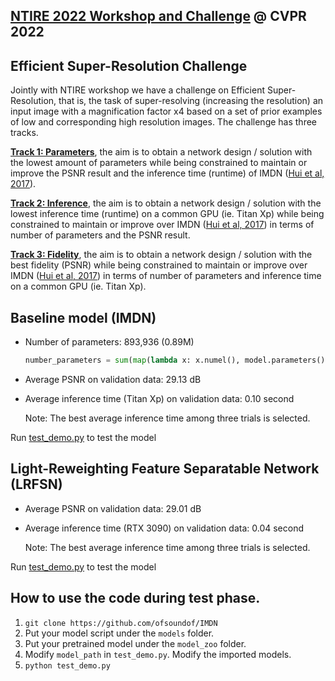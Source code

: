 ## [NTIRE 2022 Workshop and Challenge](https://data.vision.ee.ethz.ch/cvl/ntire22/) @ CVPR 2022
## Efficient Super-Resolution Challenge


Jointly with NTIRE workshop we have a challenge on Efficient Super-Resolution, that is, the task of super-resolving (increasing the resolution) an input image with a magnification factor x4 based on a set of prior examples of low and corresponding high resolution images. The challenge has three tracks.

**[Track 1: Parameters](https://competitions.codalab.org/competitions/20167)**, the aim is to obtain a network design / solution with the lowest amount of parameters while being constrained to maintain or improve the PSNR result and the inference time (runtime) of IMDN ([Hui et al, 2017](https://arxiv.org/abs/1909.11856)).

**[Track 2: Inference](https://competitions.codalab.org/competitions/20168)**, the aim is to obtain a network design / solution with the lowest inference time (runtime) on a common GPU (ie. Titan Xp) while being constrained to maintain or improve over IMDN ([Hui et al, 2017](https://arxiv.org/abs/1909.11856)) in terms of number of parameters and the PSNR result.

**[Track 3: Fidelity](https://competitions.codalab.org/competitions/20169)**, the aim is to obtain a network design / solution with the best fidelity (PSNR) while being constrained to maintain or improve over IMDN ([Hui et al, 2017](https://arxiv.org/abs/1909.11856)) in terms of number of parameters and inference time on a common GPU (ie. Titan Xp).

## Baseline model (IMDN)

* Number of parameters: 893,936 (0.89M)

    ```python
    number_parameters = sum(map(lambda x: x.numel(), model.parameters()))
    ```

* Average PSNR on validation data: 29.13 dB

* Average inference time (Titan Xp) on validation data: 0.10 second 

    Note: The best average inference time among three trials is selected.

Run [test_demo.py](test_demo.py) to test the model

## Light-Reweighting Feature Separatable Network (LRFSN)
* Average PSNR on validation data: 29.01 dB

* Average inference time (RTX 3090) on validation data: 0.04 second 

    Note: The best average inference time among three trials is selected.

Run [test_demo.py](test_demo.py) to test the model

## How to use the code during test phase.

1. `git clone https://github.com/ofsoundof/IMDN`
2. Put your model script under the `models` folder.
3. Put your pretrained model under the `model_zoo` folder.
4. Modify `model_path` in `test_demo.py`. Modify
the imported models.
5. `python test_demo.py`
